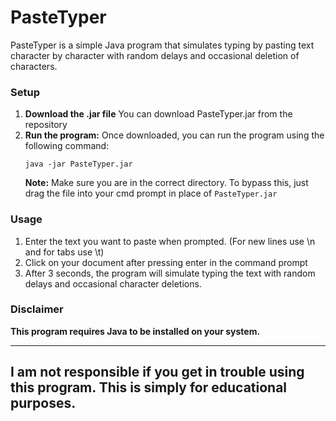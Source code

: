 # PasteTyper

PasteTyper is a simple Java program that simulates typing by pasting text character by character with random delays and occasional deletion of characters.

### Setup

1. **Download the .jar file**
   You can download PasteTyper.jar from the repository
2. **Run the program:**
   Once downloaded, you can run the program using the following command:
   ```
   java -jar PasteTyper.jar
   ```
   **Note:** Make sure you are in the correct directory. To bypass this, just drag the file into your cmd prompt in place of `PasteTyper.jar`

### Usage

1. Enter the text you want to paste when prompted. (For new lines use \n and for tabs use \t)
2. Click on your document after pressing enter in the command prompt
3. After 3 seconds, the program will simulate typing the text with random delays and occasional character deletions.

### Disclaimer
**This program requires Java to be installed on your system.**

-----------------------------------------------------------------------

## I am not responsible if you get in trouble using this program. This is simply for educational purposes.
